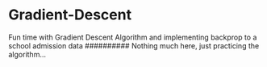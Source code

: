 # Gradient-Descent
Fun time with Gradient Descent Algorithm and implementing backprop to a school admission data
##########
Nothing much here, just practicing the algorithm...


